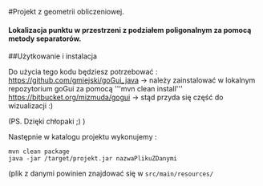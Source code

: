 #Projekt z geometrii obliczeniowej.

#### Lokalizacja punktu w przestrzeni z podziałem poligonalnym za pomocą metody separatorów.




##Użytkowanie i instalacja 

Do użycia tego kodu będziesz potrzebować : 
https://github.com/gmiejski/goGui_java -> należy zainstalować w lokalnym repozytorium goGui za pomocą '''mvn clean install'''
https://bitbucket.org/mizmuda/gogui -> stąd przyda się część do wizualizacji :) 

(PS. Dzięki chłopaki ;) )

Następnie w katalogu projektu wykonujemy :
``` 
mvn clean package
java -jar /target/projekt.jar nazwaPlikuZDanymi
```
(plik z danymi powinien znajdować się w ```src/main/resources/``` 
